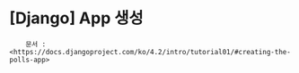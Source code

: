 # [Django] App 생성

```
    문서 : <https://docs.djangoproject.com/ko/4.2/intro/tutorial01/#creating-the-polls-app>
```